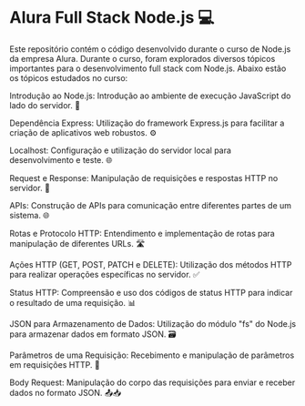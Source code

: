 # Alura Full Stack Node.js 💻
 Este repositório contém o código desenvolvido durante o curso de Node.js da empresa Alura. Durante o curso, foram explorados diversos tópicos importantes para o desenvolvimento full stack com Node.js. Abaixo estão os tópicos estudados no curso:

 Introdução ao Node.js: Introdução ao ambiente de execução JavaScript do lado do servidor. 🚀

 Dependência Express: Utilização do framework Express.js para facilitar a criação de aplicativos web robustos. ⚙️

 Localhost: Configuração e utilização do servidor local para desenvolvimento e teste. 🌐

 Request e Response: Manipulação de requisições e respostas HTTP no servidor. 📡

 APIs: Construção de APIs para comunicação entre diferentes partes de um sistema. 🌐

 Rotas e Protocolo HTTP: Entendimento e implementação de rotas para manipulação de diferentes URLs. 🛣️

 Ações HTTP (GET, POST, PATCH e DELETE): Utilização dos métodos HTTP para realizar operações específicas no servidor. ✅

 Status HTTP: Compreensão e uso dos códigos de status HTTP para indicar o resultado de uma requisição. 📊

 JSON para Armazenamento de Dados: Utilização do módulo "fs" do Node.js para armazenar dados em formato JSON. 🗃️

 Parâmetros de uma Requisição: Recebimento e manipulação de parâmetros em requisições HTTP. 🔄

 Body Request: Manipulação do corpo das requisições para enviar e receber dados no formato JSON. 📤📥
